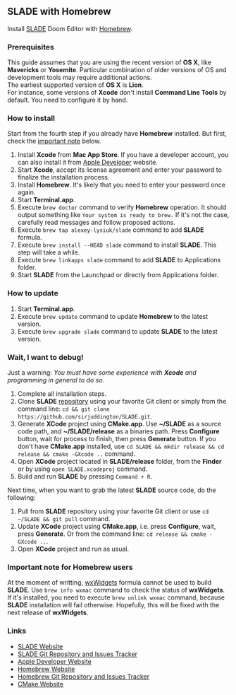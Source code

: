 ## SLADE with Homebrew
Install [SLADE](http://slade.mancubus.net/) Doom Editor with [Homebrew](http://brew.sh/).

### Prerequisites

This guide assumes that you are using the recent version of **OS X**, like **Mavericks** or **Yosemite**. Particular combination of older versions of OS and development tools may require additional actions.  
The earliest supported version of **OS X** is **Lion**.  
For instance, some versions of **Xcode** don't install **Command Line Tools** by default. You need to configure it by hand.

### How to install

Start from the fourth step if you already have **Homebrew** installed. But first, check the [important note](#important-note-for-homebrew-users) below.

1. Install **Xcode** from **Mac App Store**. If you have a developer account, you can also install it from [Apple Developer](https://developer.apple.com/downloads/) website.
2. Start **Xcode**, accept its license agreement and enter your password to finalize the installation process.
3. Install **Homebrew**. It's likely that you need to enter your password once again.
4. Start **Terminal.app**.
5. Execute `brew doctor` command to verify **Homebrew** operation. It should output something like `Your system is ready to brew.` If it's not the case, carefully read messages and follow proposed actions.
6. Execute `brew tap alexey-lysiuk/slade` command to add **SLADE** formula.
7. Execute `brew install --HEAD slade` command to install **SLADE**. This step will take a while.
8. Execute `brew linkapps slade` command to add **SLADE** to Applications folder.
9. Start **SLADE** from the Launchpad or directly from Applications folder.

### How to update

1. Start **Terminal.app**.
2. Execute `brew update` command to update **Homebrew** to the latest version.
3. Execute `brew upgrade slade` command to update **SLADE** to the latest version.

### Wait, I want to debug!

Just a warning: _You must have some experience with **Xcode** and programming in general to do so_.

1. Complete all installation steps.
2. Clone **SLADE** [repository](https://github.com/sirjuddington/SLADE) using your favorite Git client or simply from the command line: `cd && git clone https://github.com/sirjuddington/SLADE.git`.
3. Generate **XCode** project using **CMake.app**. Use **~/SLADE** as a source code path, and **~/SLADE/release** as a binaries path. Press **Configure** button, wait for process to finish, then press **Generate** button. If you don't have **CMake.app** installed, use `cd SLADE && mkdir release && cd release && cmake -GXcode ..` command.
4. Open **XCode** project located in **SLADE/release** folder, from the **Finder** or by using `open SLADE.xcodeproj` command.
5. Build and run **SLADE** by pressing `Command + R`.

Next time, when you want to grab the latest **SLADE** source code, do the following:

1. Pull from **SLADE** repository using your favorite Git client or use `cd ~/SLADE && git pull` command.
2. Update **XCode** project using **CMake.app**, i.e. press **Configure**, wait, press **Generate**. Or from the command line: `cd release && cmake -GXcode ..`.
3. Open **XCode** project and run as usual.

### Important note for Homebrew users

At the moment of writting, [wxWidgets](https://www.wxwidgets.org/) formula cannot be used to build **SLADE**. Use `brew info wxmac` command to check the status of **wxWidgets**. If it's installed, you need to execute `brew unlink wxmac` command, because **SLADE** installation will fail otherwise. Hopefully, this will be fixed with the next release of **wxWidgets**.

### Links

* [SLADE Website](http://slade.mancubus.net/)
* [SLADE Git Repository and Issues Tracker](https://github.com/sirjuddington/SLADE)
* [Apple Developer Website](https://developer.apple.com/)
* [Homebrew Website](http://brew.sh/)
* [Homebrew Git Repository and Issues Tracker](https://github.com/Homebrew/homebrew)
* [CMake Website](http://www.cmake.org/)
